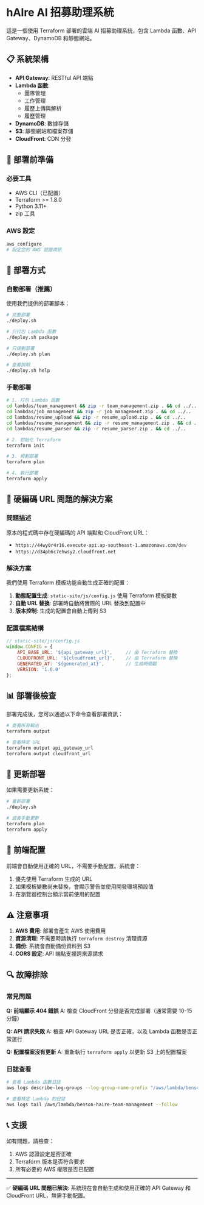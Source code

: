 # hAIre AI 招募助理系統

這是一個使用 Terraform 部署的雲端 AI 招募助理系統，包含 Lambda 函數、API Gateway、DynamoDB 和靜態網站。

## 📋 系統架構

- **API Gateway**: RESTful API 端點
- **Lambda 函數**: 
  - 團隊管理
  - 工作管理
  - 履歷上傳與解析
  - 履歷管理
- **DynamoDB**: 數據存儲
- **S3**: 靜態網站和檔案存儲
- **CloudFront**: CDN 分發

## 🔧 部署前準備

### 必要工具
- AWS CLI（已配置）
- Terraform >= 1.8.0
- Python 3.11+
- zip 工具

### AWS 設定
```bash
aws configure
# 設定您的 AWS 認證資訊
```

## 🚀 部署方式

### 自動部署（推薦）
使用我們提供的部署腳本：

```bash
# 完整部署
./deploy.sh

# 只打包 Lambda 函數
./deploy.sh package

# 只規劃部署
./deploy.sh plan

# 查看說明
./deploy.sh help
```

### 手動部署
```bash
# 1. 打包 Lambda 函數
cd lambdas/team_management && zip -r team_management.zip . && cd ../..
cd lambdas/job_management && zip -r job_management.zip . && cd ../..
cd lambdas/resume_upload && zip -r resume_upload.zip . && cd ../..
cd lambdas/resume_management && zip -r resume_management.zip . && cd ../..
cd lambdas/resume_parser && zip -r resume_parser.zip . && cd ../..

# 2. 初始化 Terraform
terraform init

# 3. 規劃部署
terraform plan

# 4. 執行部署
terraform apply
```

## 🔗 硬編碼 URL 問題的解決方案

### 問題描述
原本的程式碼中存在硬編碼的 API 端點和 CloudFront URL：
- `https://44wy0r4r16.execute-api.ap-southeast-1.amazonaws.com/dev`
- `https://d34pb6c7ehwsy2.cloudfront.net`

### 解決方案
我們使用 Terraform 模板功能自動生成正確的配置：

1. **動態配置生成**: `static-site/js/config.js` 使用 Terraform 模板變數
2. **自動 URL 替換**: 部署時自動將實際的 URL 替換到配置中
3. **版本控制**: 生成的配置會自動上傳到 S3

### 配置檔案結構
```javascript
// static-site/js/config.js
window.CONFIG = {
    API_BASE_URL: '${api_gateway_url}',     // 由 Terraform 替換
    CLOUDFRONT_URL: '${cloudfront_url}',    // 由 Terraform 替換
    GENERATED_AT: '${generated_at}',        // 生成時間戳
    VERSION: '1.0.0'
};
```

## 📊 部署後檢查

部署完成後，您可以通過以下命令查看部署資訊：

```bash
# 查看所有輸出
terraform output

# 查看特定 URL
terraform output api_gateway_url
terraform output cloudfront_url
```

## 🔄 更新部署

如果需要更新系統：

```bash
# 重新部署
./deploy.sh

# 或者手動更新
terraform plan
terraform apply
```

## 📱 前端配置

前端會自動使用正確的 URL，不需要手動配置。系統會：
1. 優先使用 Terraform 生成的 URL
2. 如果模板變數尚未替換，會顯示警告並使用開發環境預設值
3. 在瀏覽器控制台顯示當前使用的配置

## ⚠️ 注意事項

1. **AWS 費用**: 部署會產生 AWS 使用費用
2. **資源清理**: 不需要時請執行 `terraform destroy` 清理資源
3. **備份**: 系統會自動備份資料到 S3
4. **CORS 設定**: API 端點支援跨來源請求

## 🔍 故障排除

### 常見問題

**Q: 前端顯示 404 錯誤**
A: 檢查 CloudFront 分發是否完成部署（通常需要 10-15 分鐘）

**Q: API 請求失敗**
A: 檢查 API Gateway URL 是否正確，以及 Lambda 函數是否正常運行

**Q: 配置檔案沒有更新**
A: 重新執行 `terraform apply` 以更新 S3 上的配置檔案

### 日誌查看
```bash
# 查看 Lambda 函數日誌
aws logs describe-log-groups --log-group-name-prefix "/aws/lambda/benson-haire"

# 查看特定 Lambda 的日誌
aws logs tail /aws/lambda/benson-haire-team-management --follow
```

## 📞 支援

如有問題，請檢查：
1. AWS 認證設定是否正確
2. Terraform 版本是否符合要求
3. 所有必要的 AWS 權限是否已配置

---

✅ **硬編碼 URL 問題已解決**: 系統現在會自動生成和使用正確的 API Gateway 和 CloudFront URL，無需手動配置。